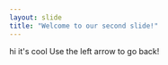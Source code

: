 ```yaml
---
layout: slide
title: "Welcome to our second slide!"
---
```

hi it's cool
Use the left arrow to go back!
